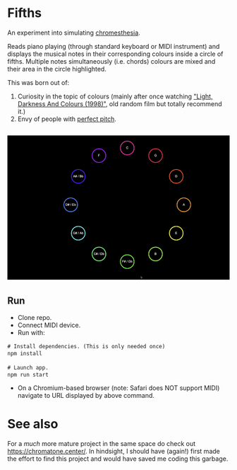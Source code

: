 # Fifths
An experiment into simulating [chromesthesia][chromesthesia].

Reads piano playing (through standard keyboard or MIDI instrument) and displays the musical notes in their corresponding colours inside a circle of fifths. Multiple notes simultaneously (i.e. chords) colours are mixed and their area in the circle highlighted.

This was born out of:
1. Curiosity in the topic of colours (mainly after once watching ["Light, Darkness And Colours (1998)"][light_darkness_and_colours], old random film but totally recommend it.)
2. Envy of people with [perfect pitch][perfect_pitch].

## ![demo](./demo.gif)

## Run

* Clone repo.
* Connect MIDI device.
* Run with:
```
# Install dependencies. (This is only needed once)
npm install

# Launch app.
npm run start
```
* On a Chromium-based browser (note: Safari does NOT support MIDI) navigate to URL displayed by above command.


[chromesthesia]: https://en.wikipedia.org/wiki/Chromesthesia#:~:text=Chromesthesia%20or%20sound%2Dto%2Dcolor,associations%2Fperceptions%20in%20daily%20life
[light_darkness_and_colours]: https://www.youtube.com/watch?v=2hvprCbk1HU
[perfect_pitch]: https://en.wikipedia.org/wiki/Absolute_pitch

# See also

For a *much* more mature project in the same space do check out https://chromatone.center/. In hindsight, I should have (again!) first made the effort to find this project and would have saved me coding this garbage.
